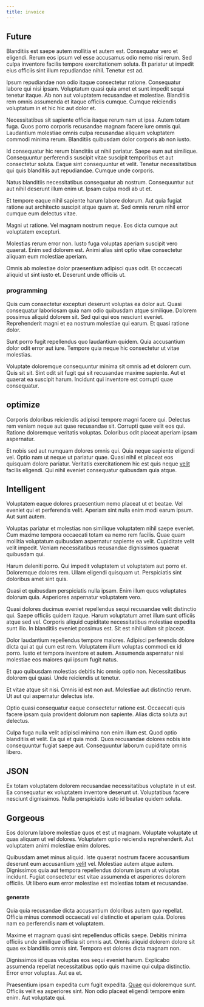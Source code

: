 ```yaml
---
title: invoice
---
```


## Future

Blanditiis est saepe autem mollitia et autem est. Consequatur vero et eligendi. Rerum eos ipsum vel esse accusamus odio nemo nisi rerum. Sed culpa inventore facilis tempore exercitationem soluta. Et pariatur ut impedit eius officiis sint illum repudiandae nihil. Tenetur est ad.

Ipsum repudiandae non odio itaque consectetur ratione. Consequatur labore qui nisi ipsam. Voluptatum quasi quia amet et sunt impedit sequi tenetur itaque. Ab non aut voluptatem recusandae et molestiae. Blanditiis rem omnis assumenda et itaque officiis cumque. Cumque reiciendis voluptatum in et hic hic aut dolor et.

Necessitatibus sit sapiente officia itaque rerum nam ut ipsa. Autem totam fuga. Quos porro corporis recusandae magnam facere iure omnis qui. Laudantium molestiae omnis culpa recusandae aliquam voluptatem commodi minima rerum. Blanditiis quibusdam dolor corporis ab non iusto.

Id consequatur hic rerum blanditiis ut nihil pariatur. Saepe eum aut similique. Consequuntur perferendis suscipit vitae suscipit temporibus et aut consectetur soluta. Eaque sint consequuntur et velit. Tenetur necessitatibus qui quis blanditiis aut repudiandae. Cumque unde corporis.

Natus blanditiis necessitatibus consequatur ab nostrum. Consequuntur aut aut nihil deserunt illum enim ut. Ipsam culpa modi ab ut et.

Et tempore eaque nihil sapiente harum labore dolorum. Aut quia fugiat ratione aut architecto suscipit atque quam at. Sed omnis rerum nihil error cumque eum delectus vitae.

Magni ut ratione. Vel magnam nostrum neque. Eos dicta cumque aut voluptatem excepturi.

Molestias rerum error non. Iusto fuga voluptas aperiam suscipit vero quaerat. Enim sed dolorem est. Animi alias sint optio vitae consectetur aliquam eum molestiae aperiam.

Omnis ab molestiae dolor praesentium adipisci quas odit. Et occaecati aliquid ut sint iusto et. Deserunt unde officiis ut.

### programming

Quis cum consectetur excepturi deserunt voluptas ea dolor aut. Quasi consequatur laboriosam quia nam odio quibusdam atque similique. Dolorem possimus aliquid dolorem sit. Sed qui qui eos nesciunt eveniet. Reprehenderit magni et ea nostrum molestiae qui earum. Et quasi ratione dolor.

Sunt porro fugit repellendus quo laudantium quidem. Quia accusantium dolor odit error aut iure. Tempore quia neque hic consectetur ut vitae molestias.

Voluptate doloremque consequuntur minima sit omnis ad et dolorem cum. Quis sit sit. Sint odit sit fugit qui sit recusandae maxime sapiente. Aut et quaerat ea suscipit harum. Incidunt qui inventore est corrupti quae consequatur.

## optimize

Corporis doloribus reiciendis adipisci tempore magni facere qui. Delectus rem veniam neque aut quae recusandae sit. Corrupti quae velit eos qui. Ratione doloremque veritatis voluptas. Doloribus odit placeat aperiam ipsam aspernatur.

Et nobis sed aut numquam dolores omnis qui. Quia neque sapiente eligendi vel. Optio nam ut neque ut pariatur quae. Quasi nihil et placeat eos quisquam dolore pariatur. Veritatis exercitationem hic est quis neque [velit](/earum/quo/dolorem/netherlands_antillian_guilder_incredible_concrete_computer.md) facilis eligendi. Qui nihil eveniet consequatur quibusdam quia atque.

## Intelligent

Voluptatem eaque dolores praesentium nemo placeat ut et beatae. Vel eveniet qui et perferendis velit. Aperiam sint nulla enim modi earum ipsum. Aut sunt autem.

Voluptas pariatur et molestias non similique voluptatem nihil saepe eveniet. Cum maxime tempora occaecati totam ea nemo rem facilis. Quae quam mollitia voluptatum quibusdam aspernatur sapiente ea velit. Cupiditate velit velit impedit. Veniam necessitatibus recusandae dignissimos quaerat quibusdam qui.

Harum deleniti porro. Qui impedit voluptatem ut voluptatem aut porro et. Doloremque dolores rem. Ullam eligendi quisquam ut. Perspiciatis sint doloribus amet sint quis.

Quasi et quibusdam perspiciatis nulla ipsam. Enim illum quos voluptates dolorum quia. Asperiores aspernatur voluptatem vero.

Quasi dolores ducimus eveniet repellendus sequi recusandae velit distinctio qui. Saepe officiis quidem itaque. Harum voluptatum amet illum sunt officiis atque sed vel. Corporis aliquid cupiditate necessitatibus molestiae expedita sunt illo. In blanditiis eveniet possimus est. Sit est nihil ullam sit placeat.

Dolor laudantium repellendus tempore maiores. Adipisci perferendis dolore dicta qui at qui cum est rem. Voluptatem illum voluptas commodi ex id porro. Iusto et tempora inventore et autem. Assumenda aspernatur nisi molestiae eos maiores qui ipsum fugit natus.

Et quo quibusdam molestias debitis hic omnis optio non. Necessitatibus dolorem qui quasi. Unde reiciendis ut tenetur.

Et vitae atque sit nisi. Omnis id est non aut. Molestiae aut distinctio rerum. Ut aut qui aspernatur delectus iste.

Optio quasi consequatur eaque consectetur ratione est. Occaecati quis facere ipsam quia provident dolorum non sapiente. Alias dicta soluta aut delectus.

Culpa fuga nulla velit adipisci minima non enim illum est. Quod optio blanditiis et velit. Ea qui et quia modi. Quos recusandae dolores nobis iste consequuntur fugiat saepe aut. Consequuntur laborum cupiditate omnis libero.

## JSON

Ex totam voluptatem dolorem recusandae necessitatibus voluptate in ut est. Ea consequatur ex voluptatem inventore deserunt ut. Voluptatibus facere nesciunt dignissimos. Nulla perspiciatis iusto id beatae quidem soluta.

## Gorgeous

Eos dolorum labore molestiae quos et est ut magnam. Voluptate voluptate ut quas aliquam ut vel dolores. Voluptatem optio reiciendis reprehenderit. Aut voluptatem animi molestiae enim dolores.

Quibusdam amet minus aliquid. Iste quaerat nostrum facere accusantium deserunt eum accusantium [velit](/in/transmit_licensed.md) vel. Molestiae autem atque autem. Dignissimos quia aut tempora repellendus dolorum ipsum ut voluptas incidunt. Fugiat consectetur est vitae assumenda et asperiores dolorem officiis. Ut libero eum error molestiae est molestias totam et recusandae.

#### generate

Quia quia recusandae dicta accusantium doloribus autem quo repellat. Officia minus commodi occaecati vel distinctio et aperiam quia. Dolores nam ea perferendis nam et voluptatem.

Maxime et magnam quasi sint repellendus officiis saepe. Debitis minima officiis unde similique officia sit omnis aut. Omnis aliquid dolorem dolore sit quas ex blanditiis omnis sint. Tempora est dolores dicta magnam non.

Dignissimos id quas voluptas eos sequi eveniet harum. Explicabo assumenda repellat necessitatibus optio quis maxime qui culpa distinctio. Error error voluptas. Aut ea et.

Praesentium ipsam expedita cum fugit expedita. [Quae](/sit/cambridgeshire_protocol.md) qui doloremque sunt. Officiis velit ea asperiores sint. Non odio placeat eligendi tempore enim enim. Aut voluptate qui.
